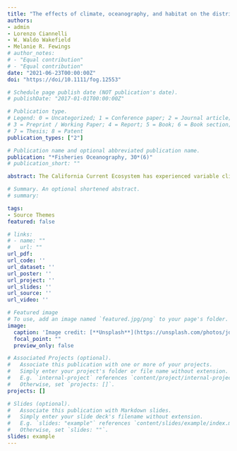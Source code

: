 ```yaml
---
title: "The effects of climate, oceanography, and habitat on the distribution and abundance of northern California Current continental shelf groundfishes"
authors:
- admin
- Lorenzo Ciannelli
- W. Waldo Wakefield
- Melanie R. Fewings
# author_notes:
# - "Equal contribution"
# - "Equal contribution"
date: "2021-06-23T00:00:00Z"
doi: "https://doi/10.1111/fog.12553"

# Schedule page publish date (NOT publication's date).
# publishDate: "2017-01-01T00:00:00Z"

# Publication type.
# Legend: 0 = Uncategorized; 1 = Conference paper; 2 = Journal article;
# 3 = Preprint / Working Paper; 4 = Report; 5 = Book; 6 = Book section;
# 7 = Thesis; 8 = Patent
publication_types: ["2"]

# Publication name and optional abbreviated publication name.
publication: "*Fisheries Oceanography, 30*(6)"
# publication_short: ""

abstract: The California Current Ecosystem has experienced variable climate regimes, hypoxia, and marine heatwave events that have the potential to impact groundfishes and their associated fisheries. Using bottom trawl survey data collected by NOAA Fisheries, we assessed changes over the last four decades in northern California Current continental shelf (≤200 m) groundfish assemblage composition, species' presence, and relationships to environmental and habitat variables. We focus on the currently understudied continental shelf area, due to its ecological and economic importance, especially after the recent opening of historically important areas to trawling. We found a temporally consistent separation in groundfish assemblages between depth zones based on NMS analysis using species found in over 1% of samples, with shallow, mid-, and deep shelf groupings. Grain size, species richness, and diversity were associated with assemblage composition. Then, focusing on petrale sole, rex sole, lingcod, arrowtooth flounder, sablefish, English sole, Pacific sanddab, and Dover sole, we examined what factors impact groundfish presence and abundance on the shelf. Bottom temperature, sediment characteristics, and depth were correlated with abundance for all species. These results corroborate previous work indicating recent reductions in presence of hypoxia-intolerant species. Shallow-water groundfishes known to tolerate warmer water and low dissolved oxygen concentrations exhibit reductions offshore, possibly a result of low recruitment. There have been significant spatiotemporal changes in the shelf groundfish populations over the past several decades, and while assemblage composition over most of the shelf remains consistent, single species distributional shifts may impact access to target species in newly reopened areas.

# Summary. An optional shortened abstract.
# summary:

tags:
- Source Themes
featured: false

# links:
# - name: ""
#   url: ""
url_pdf: 
url_code: ''
url_dataset: ''
url_poster: ''
url_project: ''
url_slides: ''
url_source: ''
url_video: ''

# Featured image
# To use, add an image named `featured.jpg/png` to your page's folder. 
image:
  caption: 'Image credit: [**Unsplash**](https://unsplash.com/photos/jdD8gXaTZsc)'
  focal_point: ""
  preview_only: false

# Associated Projects (optional).
#   Associate this publication with one or more of your projects.
#   Simply enter your project's folder or file name without extension.
#   E.g. `internal-project` references `content/project/internal-project/index.md`.
#   Otherwise, set `projects: []`.
projects: []

# Slides (optional).
#   Associate this publication with Markdown slides.
#   Simply enter your slide deck's filename without extension.
#   E.g. `slides: "example"` references `content/slides/example/index.md`.
#   Otherwise, set `slides: ""`.
slides: example
---
```


